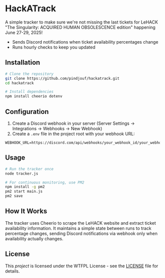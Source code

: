 # HackATrack

A simple tracker to make sure we're not missing the last tickets for LeHACK "The Singularity: ACQUIRED HUMAN OBSOLESCENCE edition" happening June 27-29, 2025!

- Sends Discord notifications when ticket availability percentages change
- Runs hourly checks to keep you updated

## Installation

```bash
# Clone the repository
git clone https://github.com/pindjouf/hackatrack.git
cd hackatrack

# Install dependencies
npm install cheerio dotenv
```

## Configuration

1. Create a Discord webhook in your server (Server Settings → Integrations → Webhooks → New Webhook)
2. Create a `.env` file in the project root with your webhook URL:

```
WEBHOOK_URL=https://discord.com/api/webhooks/your_webhook_id/your_webhook_token
```

## Usage

```bash
# Run the tracker once
node tracker.js

# For continuous monitoring, use PM2
npm install -g pm2
pm2 start main.js
pm2 save
```

## How It Works

The tracker uses Cheerio to scrape the LeHACK website and extract ticket availability information. It maintains a simple state between runs to track percentage changes, sending Discord notifications via webhook only when availability actually changes.

## License

This *project* is licensed under the WTFPL License - see the [LICENSE](LICENSE) file for details.
